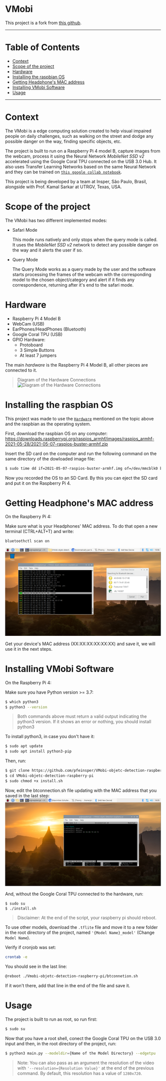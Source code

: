 <h1>VMobi</h1>

This project is a fork from [this github](https://github.com/EdjeElectronics/TensorFlow-Lite-Object-Detection-on-Android-and-Raspberry-Pi).

---------------
<h1>Table of Contents</h1>

- [Context](#context)
- [Scope of the project](#scope-of-the-project)
- [Hardware](#hardware)
- [Installing the raspbian OS](#installing-the-raspbian-os)
- [Getting Headphone's MAC address](#getting-headphones-mac-address)
- [Installing VMobi Software](#installing-vmobi-software)
- [Usage](#usage)

--------------

Context
===========

The VMobi is a edge computing solution created to help visual impaired people on daily challenges, such as walking on the street and dodge any possible danger on the way, finding specific objects, etc.

The project is built to run on a Raspberry Pi 4 model B, capture images from the webcam, process it using the Neural Network _MobileNet SSD v2_ accelerated using the Google Coral TPU connected on the USB 3.0 Hub. It also uses Transfer Learning Networks based on the same Neural Network and they can be trained on [`this google collab notebook`](https://drive.google.com/file/d/1byyGspm0q2N7z_AErVBGIZ0rbHX7VEDG/view?usp=sharing).

This project is being developed by a team at Insper, São Paulo, Brasil, alongside with Prof. Kamal Sarkar at UTRGV, Texas, USA.

Scope of the project
============

The VMobi has two different implemented modes:

- Safari Mode
    
    This mode runs natively and only stops when the query mode is called. It uses the _MobileNet SSD v2_ network to detect any possible danger on the way and it alerts the user if so.

- Query Mode

    The Query Mode works as a query made by the user and the software starts processing the frames of the webcam with the corresponding model to the chosen object/category and alert if it finds any correspondence, returning after it's end to the safari mode.

Hardware
=========

- Raspberry Pi 4 Model B
- WebCam (USB)
- EarPhones/HeadPhones (Bluetooth)
- Google Coral TPU (USB)
- GPIO Hardware:
  - Protoboard
  - 3 Simple Buttons
  - At least 7 jumpers

The main _hardware_ is the Raspberry Pi 4 Model B, all other pieces are connected to it.

> Diagram of the Hardware Connections
![Diagram of the Hardware Connections](images/VMobi-diagram-connections-hw.drawio.png)

Installing the raspbian OS
===========================

This project was made to use the [`Hardware`](#hardware) mentioned on the topic above and the raspbian as the operating system.

First, download the raspbian OS on any computer: https://downloads.raspberrypi.org/raspios_armhf/images/raspios_armhf-2021-05-28/2021-05-07-raspios-buster-armhf.zip

Insert the SD card on the computer and run the following command on the same directory of the dowloaded image file:

```sh
$ sudo time dd if=2021-05-07-raspios-buster-armhf.img of=/dev/mmcblk0 bs=4M conv=sync,noerror status=progress
```

Now you recorded the OS to an SD Card. By this you can eject the SD card and put it on the Raspberry Pi 4.

Getting Headphone's MAC address
==========================
On the Raspberry Pi 4:

Make sure what is your Headphones' MAC address. To do that open a new terminal (CTRL+ALT+T) and write:
```bash
bluetoothctl scan on
```
![Getting device's MAC address](images/get_MAC_address.png)

Get your device's MAC address (XX:XX:XX:XX:XX:XX) and save it, we will use it in the next steps.

Installing VMobi Software
==========================

On the Raspberry Pi 4:

Make sure you have Python version >= 3.7:

```sh
$ which python3
$ python3 --version
```

> Both commands above must return a valid output indicating the python3 version. If it shows an error or nothing, you should install python3

To install python3, in case you don't have it:

```sh
$ sudo apt update
$ sudo apt install python3-pip
```

Then, run:

```sh
$ git clone https://github.com/pfeinsper/VMobi-objetc-detection-raspberry-pi
$ cd VMobi-objetc-detection-raspberry-pi
$ sudo chmod +x install.sh
```

Now, edit the btconnection.sh file updating with the MAC address that you saved in the last step:
![Updating MAC address](images/bluetooth_script.png)


And, without the Google Coral TPU connected to the hardware, run:
```
$ sudo su
$ ./install.sh
```

> Disclaimer: At the end of the script, your raspberry pi should reboot.

To use other models, download the `.tflite` file and move it to a new folder in the root directory of the project, named `'{Model Name}_model'` (Change `Model Name`).

Verify if cronjob was set:
```bash
crontab -e
```
You should see in the last line:
```bash
@reboot ./Vmobi-objetc-detection-raspberry-pi/btconnetion.sh
```
If it won't there, add that line in the end of the file and save it.


Usage
======

The project is built to run as root, so run first:

```sh
$ sudo su
```

Now that you have a root shell, conect the Google Coral TPU on the USB 3.0 input and then, in the root directory of the project, run:

```sh
$ python3 main.py --modeldir={Name of the Model Directory} --edgetpu
```

> Note: You can also pass as an argument the resolution of the video with `'--resolution={Resolution Value}'` at the end of the previous command. By default, this resolution has a value of `1280x720`.
